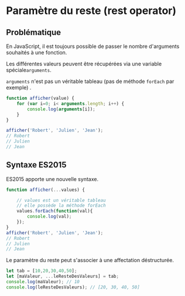 # Paramètre du reste (rest operator)


## Problématique
En JavaScript, il est toujours possible de passer le nombre d'arguments souhaités à une fonction.

Les différentes valeurs peuvent être récupérées via une variable spéciale`arguments`.

`arguments` n'est pas un véritable tableau (pas de méthode `forEach` par exemple) .

```js
function afficher(value) {
    for (var i=0; i< arguments.length; i++) {
        console.log(arguments[i]);
    }
}

afficher('Robert', 'Julien', 'Jean');
// Robert
// Julien
// Jean

```

## Syntaxe ES2015

ES2015 apporte une nouvelle syntaxe.

```js
function afficher(...values) {

    // values est un véritable tableau
    // elle possède la méthode forEach
    values.forEach(function(val){
        console.log(val);
    });
}
afficher('Robert', 'Julien', 'Jean');
// Robert
// Julien
// Jean
```

Le paramètre du reste peut s'associer à une affectation déstructurée.


```js
let tab = [10,20,30,40,50];
let [maValeur, ...leResteDesValeurs] = tab;
console.log(maValeur); // 10
console.log(leResteDesValeurs); // [20, 30, 40, 50]
```
